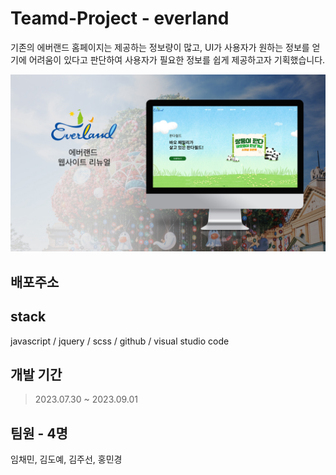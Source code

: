 # Teamd-Project - everland
기존의 에버랜드 홈페이지는 제공하는 정보량이 많고, UI가 사용자가 원하는 정보를 얻기에 어려움이 있다고 판단하여 사용자가 필요한 정보를 쉽게 제공하고자 기획했습니다.

<img src="./asset/image/common/everland_thumb.jpg" alt="에버랜드 표지"/>

## 배포주소

## stack 
javascript / jquery / scss / github / visual studio code

## 개발 기간 
> 2023.07.30 ~ 2023.09.01

## 팀원 - 4명
임채민, 김도예, 김주선, 홍민경 
